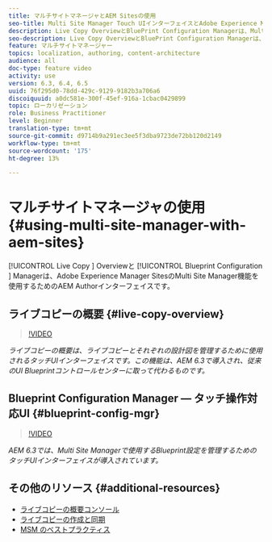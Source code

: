 ```yaml
---
title: マルチサイトマネージャとAEM Sitesの使用
seo-title: Multi Site Manager Touch UIインターフェイスとAdobe Experience Managerの使用
description: Live Copy OverviewとBluePrint Configuration Managerは、Multi Site Managerを操作するためのタッチUI対応インターフェイスです。
seo-description: Live Copy OverviewとBluePrint Configuration Managerは、Multi Site ManagerとAdobe Experience Managerを連携させるためのタッチUI対応インターフェイスです。
feature: マルチサイトマネージャー
topics: localization, authoring, content-architecture
audience: all
doc-type: feature video
activity: use
version: 6.3, 6.4, 6.5
uuid: 76f295d0-78dd-429c-9129-9182b3a706a6
discoiquuid: a0dc581e-300f-45ef-916a-1cbac0429899
topic: ローカリゼーション
role: Business Practitioner
level: Beginner
translation-type: tm+mt
source-git-commit: d9714b9a291ec3ee5f3dba9723de72bb120d2149
workflow-type: tm+mt
source-wordcount: '175'
ht-degree: 13%

---
```



# マルチサイトマネージャの使用 {#using-multi-site-manager-with-aem-sites}

[!UICONTROL Live Copy ] Overviewと [!UICONTROL Blueprint Configuration ] Managerは、Adobe Experience Manager SitesのMulti Site Manager機能を使用するためのAEM Authorインターフェイスです。

## ライブコピーの概要 {#live-copy-overview}

>[!VIDEO](https://video.tv.adobe.com/v/17054/?quality=9&learn=on)

*ライブコピーの概要は、ライブコピーとそれぞれの設計図を管理するために使用されるタッチUIインターフェイスです。この機能は、AEM 6.3で導入され、従来のUI Blueprintコントロールセンターに取って代わるものです。*

## Blueprint Configuration Manager — タッチ操作対応UI {#blueprint-config-mgr}

>[!VIDEO](https://video.tv.adobe.com/v/17056/?quality=9&learn=on)

*AEM 6.3では、Multi Site Managerで使用するBlueprint設定を管理するためのタッチUIインターフェイスが導入されています。*

## その他のリソース {#additional-resources}

* [ライブコピーの概要コンソール](https://helpx.adobe.com/experience-manager/6-5/sites/administering/using/msm-livecopy-overview.html)
* [ライブコピーの作成と同期](https://helpx.adobe.com/experience-manager/6-5/sites/administering/using/msm-livecopy.html)
* [MSM のベストプラクティス](https://helpx.adobe.com/experience-manager/6-5/sites/administering/using/msm-best-practices.html)
